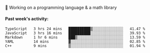 
:large_blue_circle: Working on a programming language & a math library

#### Past week's activity:
<!--START_SECTION:waka-->
```text
TypeScript   3 hrs 24 mins   ██████████▒░░░░░░░░░░░░░░   41.47 % 
JavaScript   3 hrs 16 mins   ██████████░░░░░░░░░░░░░░░   39.93 % 
Markdown     1 hr 6 mins     ███▒░░░░░░░░░░░░░░░░░░░░░   13.59 % 
YAML         14 mins         ▓░░░░░░░░░░░░░░░░░░░░░░░░   02.85 % 
C++          9 mins          ▒░░░░░░░░░░░░░░░░░░░░░░░░   01.94 % 
```
<!--END_SECTION:waka-->
